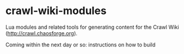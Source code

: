 # crawl-wiki-modules
Lua modules and related tools for generating content for the Crawl Wiki (http://crawl.chaosforge.org).

Coming within the next day or so: instructions on how to build

